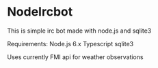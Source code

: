# NodeIrcbot
This is simple irc bot made with node.js and sqlite3


Requirements:
Node.js 6.x
Typescript 
sqlite3 

Uses currently FMI api for weather observations
